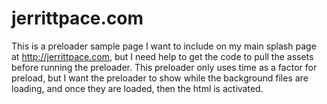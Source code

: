 # jerrittpace.com

This is a preloader sample page I want to include on my main splash page at http://jerrittpace.com, but I need help to get the code to pull the assets before running the preloader.  This preloader only uses time as a factor for preload, but I want the preloader to show while the background files are loading, and once they are loaded, then the html is activated.
